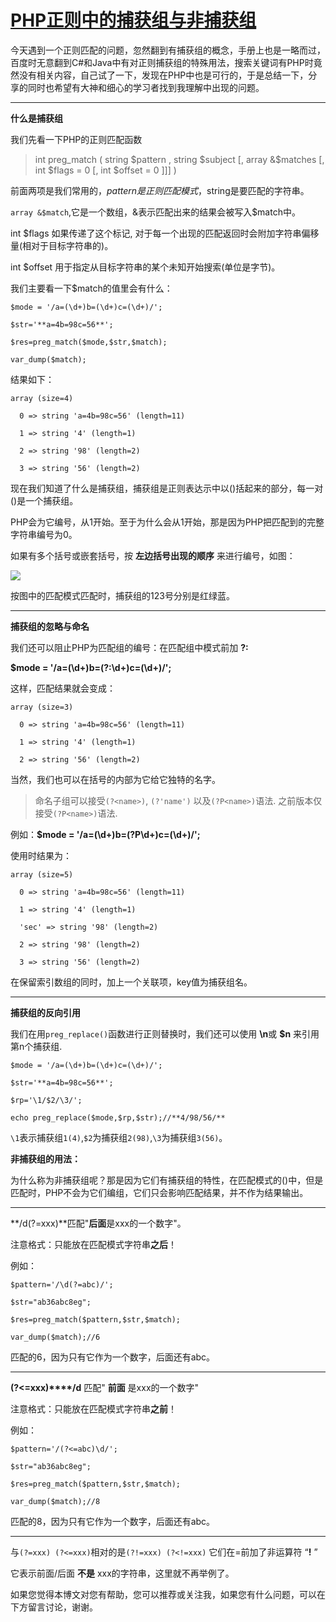 # [PHP正则中的捕获组与非捕获组][0]


今天遇到一个正则匹配的问题，忽然翻到有捕获组的概念，手册上也是一略而过，百度时无意翻到C#和Java中有对正则捕获组的特殊用法，搜索关键词有PHP时竟然没有相关内容，自己试了一下，发现在PHP中也是可行的，于是总结一下，分享的同时也希望有大神和细心的学习者找到我理解中出现的问题。

- - -

**什么是捕获组**

我们先看一下PHP的正则匹配函数

> int preg_match ( string $pattern , string $subject [, array &$matches [, int $flags = 0 [, int $offset = 0 ]]] )

前面两项是我们常用的，$pattern是正则匹配模式，$string是要匹配的字符串。

`array &$match`,它是一个数组，&表示匹配出来的结果会被写入$match中。

int $flags 如果传递了这个标记, 对于每一个出现的匹配返回时会附加字符串偏移量(相对于目标字符串的)。

int $offset 用于指定从目标字符串的某个未知开始搜索(单位是字节)。

我们主要看一下$match的值里会有什么：

    $mode = '/a=(\d+)b=(\d+)c=(\d+)/';
    
    $str='**a=4b=98c=56**';
    
    $res=preg_match($mode,$str,$match);
    
    var_dump($match);

结果如下：

    array (size=4)
    
      0 => string 'a=4b=98c=56' (length=11)
    
      1 => string '4' (length=1)
    
      2 => string '98' (length=2)
    
      3 => string '56' (length=2)

现在我们知道了什么是捕获组，捕获组是正则表达示中以()括起来的部分，每一对()是一个捕获组。

PHP会为它编号，从1开始。至于为什么会从1开始，那是因为PHP把匹配到的完整字符串编号为0。

如果有多个括号或嵌套括号，按 **左边括号出现的顺序** 来进行编号，如图：

![][1]

按图中的匹配模式匹配时，捕获组的123号分别是红绿蓝。

- - -

**捕获组的忽略与命名**

我们还可以阻止PHP为匹配组的编号：在匹配组中模式前加 **?:**

**$mode = '/a=(\d+)b=(?:\d+)c=(\d+)/';**

这样，匹配结果就会变成：

    array (size=3)
    
      0 => string 'a=4b=98c=56' (length=11)
    
      1 => string '4' (length=1)
    
      2 => string '56' (length=2)

当然，我们也可以在括号的内部为它给它独特的名字。

> 命名子组可以接受`(?<name>)`, `(?'name')` 以及`(?P<name>)`语法. 之前版本仅接受`(?P<name>)`语法.

例如：**$mode = '/a=(\d+)b=(?P<sec>\d+)c=(\d+)/';**

使用时结果为：

    array (size=5)
    
      0 => string 'a=4b=98c=56' (length=11)
    
      1 => string '4' (length=1)
    
      'sec' => string '98' (length=2)
    
      2 => string '98' (length=2)
    
      3 => string '56' (length=2)

在保留索引数组的同时，加上一个关联项，key值为捕获组名。

- - -

**捕获组的反向引用**

我们在用`preg_replace()`函数进行正则替换时，我们还可以使用 **\n**或 **$n** 来引用第n个捕获组.

    $mode = '/a=(\d+)b=(\d+)c=(\d+)/';
    
    $str='**a=4b=98c=56**';
    
    $rp='\1/$2/\3/';
    
    echo preg_replace($mode,$rp,$str);//**4/98/56/**


`\1`表示捕获组`1(4)`,`$2`为捕获组`2(98)`,`\3`为捕获组`3(56)`。

**非捕获组的用法：**

为什么称为非捕获组呢？那是因为它们有捕获组的特性，在匹配模式的()中，但是匹配时，PHP不会为它们编组，它们只会影响匹配结果，并不作为结果输出。

- - -

**/d(?=xxx)**匹配"**后面**是xxx的一个数字"。

注意格式：只能放在匹配模式字符串**之后**！

例如：

    $pattern='/\d(?=abc)/';
    
    $str="ab36abc8eg";
    
    $res=preg_match($pattern,$str,$match);
    
    var_dump($match);//6


匹配的6，因为只有它作为一个数字，后面还有abc。

- - -

**(?<=xxx)****/d** 匹配" **前面** 是xxx的一个数字"

注意格式：只能放在匹配模式字符串**之前**！

例如：

    $pattern='/(?<=abc)\d/';
    
    $str="ab36abc8eg";
    
    $res=preg_match($pattern,$str,$match);
    
    var_dump($match);//8


匹配的8，因为只有它作为一个数字，后面还有abc。

- - -

与`(?=xxx) (?<=xxx)`相对的是`(?!=xxx) (?<!=xxx)` 它们在=前加了非运算符 “**!** ”

它表示前面/后面 **不是** xxx的字符串，这里就不再举例了。

如果您觉得本博文对您有帮助，您可以推荐或关注我，如果您有什么问题，可以在下方留言讨论，谢谢。

[0]: http://www.cnblogs.com/zhenbianshu/p/4941964.html
[1]: http://images2015.cnblogs.com/blog/819496/201511/819496-20151106104131071-2025639233.jpg